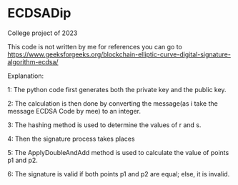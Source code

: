 # ECDSADip

College project of 2023

This code is not written by me for references you can go to https://www.geeksforgeeks.org/blockchain-elliptic-curve-digital-signature-algorithm-ecdsa/ 

Explanation:

1: The python code first generates both the private key and the public key.

2: The calculation is then done by converting the message(as i take the message ECDSA Code by mee)  to an integer.

3: The hashing method is used to determine the values of r and s.

4: Then the signature process takes places

5: The ApplyDoubleAndAdd method is used to calculate the value of points p1 and p2.

6: The signature is valid if both points p1 and p2 are equal; else, it is invalid.
